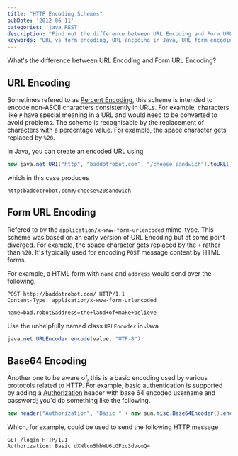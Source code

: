 ```yaml
---
title: "HTTP Encoding Schemes"
pubDate: '2012-06-11'
categories: 'java REST'
description: "Find out the difference between URL Encoding and Form URL Encoding and how to encode to both schemes in Java"
keywords: "URL vs form encoding, URL encoding in Java, URL form encoding, percent encoding, x-www-form-urlencoded"
---
```


What's the difference between URL Encoding and Form URL Encoding?

<!-- more -->

## URL Encoding

Sometimes refered to as [Percent Encoding](http://en.wikipedia.org/wiki/Percent-encoding), this scheme is intended to encode non-ASCII characters consistently in URLs. For example, characters like `#` have special meaning in a URL and would need to be converted to avoid problems. The scheme is recognisable by the replacement of characters with a percentage value. For example, the space character gets replaced by `%20`.

In Java, you can create an encoded URL using

``` java
new java.net.URI("http", "baddotrobot.com", "/cheese sandwich").toURL();
```

which in this case produces

    http:baddotrobot.com#/cheese%20sandwich

## Form URL Encoding

Refered to by the `application/x-www-form-urlencoded` mime-type. This scheme was based on an early version of URL Encoding but at some point diverged. For example, the space character gets replaced by the `+` rather than `%20`. It's typically used for encoding `POST` message content by HTML forms.

For example, a HTML form with `name` and `address` would send over the following.

    POST http://baddotrobot.com/ HTTP/1.1
    Content-Type: application/x-www-form-urlencoded

    name=bad.robot&address=the+land+of+make+believe

Use the unhelpfully named class `URLEncoder` in Java

``` java
java.net.URLEncoder.encode(value, "UTF-8");
```




## Base64 Encoding

Another one to be aware of, this is a basic encoding used by various protocols related to HTTP. For example, basic authentication is supported by adding a [Authorization](http://www.w3.org/Protocols/rfc2616/rfc2616-sec14.html#sec14.8) header with base 64 encoded username and password; you'd do something like the following.

``` java
new header("Authorization", "Basic " + new sun.misc.Base64Encoder().encode("username:password".getBytes()));
```
Which, for example, could be used to send the following HTTP message

	GET /login HTTP/1.1
	Authorization: Basic dXNlcm5hbWU6cGFzc3dvcmQ=
	